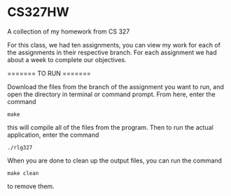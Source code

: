 # CS327HW
A collection of my homework from CS 327

For this class, we had ten assignments, you can view my work for each of the assignments in their respective branch. For each assignment we had about a week to complete our objectives.

======= TO RUN =======

Download the files from the branch of the assignment you want to run, and open the directory in terminal or command prompt. From here, enter the command

`make`

this will compile all of the files from the program. Then to run the actual application, enter the command

`./rlg327`

When you are done to clean up the output files, you can run the command

`make clean`

to remove them.
